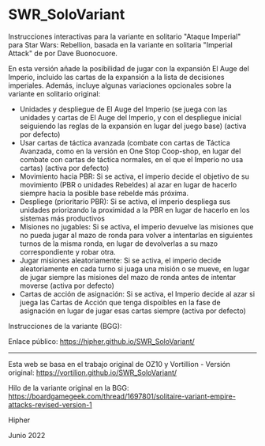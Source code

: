 # SWR_SoloVariant
Instrucciones interactivas para la variante en solitario "Ataque Imperial" para Star Wars: Rebellion, basada en la variante en solitaria "Imperial Attack" de por Dave Buonocuore. 

En esta versión añade la posibilidad de jugar con la expansión El Auge del Imperio, incluido las cartas de la expansión a la lista de decisiones imperiales. 
Además, incluye algunas variaciones opcionales sobre la variante en solitario original:
- Unidades y despliegue de El Auge del Imperio (se juega con las unidades y cartas de El Auge del Imperio, y con el despliegue inicial seiguiendo las reglas de la expansión en lugar del juego base) (activa por defecto)
- Usar cartas de táctica avanzada (combate con cartas de Táctica Avanzada, como en la versión en One Stop Coop-shop, en lugar del combate con cartas de táctica normales, en el que el Imperio no usa cartas) (activa por defecto)
- Movimiento hacia PBR: Si se activa, el imperio decide el objetivo de su movimiento (PBR o unidades Rebeldes) al azar en lugar de hacerlo siempre hacia la posible base rebelde más próxima.
- Despliege (prioritario PBR): Si se activa, el imperio despliega sus unidades priorizando la proximidad a la PBR en lugar de hacerlo en los sistemas más productivos
- Misiones no jugables: Si se activa, el imperio devuelve las misiones que no pueda jugar al mazo de ronda para volver a intentarlas en siguientes turnos de la misma ronda, en lugar de devolverlas a su mazo correspondiente y robar otra.
- Jugar misiones aleatoriamente: Si se activa, el imperio decide aleatoriamente en cada turno si juaga una misión o se mueve, en lugar de jugar siempre las misiones del mazo de ronda antes de intentar moverse (activa por defecto)
- Cartas de acción de asignación: Si se activa, el Imperio decide al azar si juega las Cartas de Acción que tenga dispoibles en la fase de asignación en lugar de jugar esas cartas siempre (activa por defecto)

Instrucciones de la variante (BGG):

Enlace público: https://hipher.github.io/SWR_SoloVariant/

--------
Esta web se basa en el trabajo original de OZ10 y Vortillion - 
Versión original:  https://vortilion.github.io/SWR_SoloVariant/

Hilo de la variante original en la BGG: https://boardgamegeek.com/thread/1697801/solitaire-variant-empire-attacks-revised-version-1

Hipher

Junio 2022
